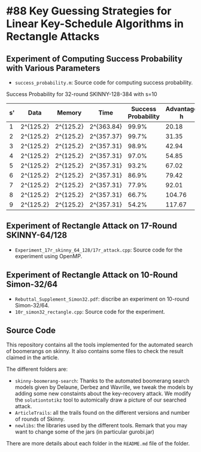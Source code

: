 #88 Key Guessing Strategies for Linear Key-Schedule Algorithms in Rectangle Attacks
===
Experiment of Computing Success Probability with Various Parameters
---
* `success_probability.m`: Source code for computing success probability.

Success Probability for 32-round SKINNY-128-384 with s=10

s' | Data | Memory | Time | Success Probability | Advantage h
----|-----|------|-------|--------|---------
1 | 2^{125.2} | 2^{125.2} | 2^{363.84} | 99.9% | 20.18
2 | 2^{125.2} | 2^{125.2} | 2^{357.37} | 99.7% | 31.35
3 | 2^{125.2} | 2^{125.2} | 2^{357.31} | 98.9% | 42.94
4 | 2^{125.2} | 2^{125.2} | 2^{357.31} | 97.0% | 54.85
5 | 2^{125.2} | 2^{125.2} | 2^{357.31} | 93.2% | 67.02
6 | 2^{125.2} | 2^{125.2} | 2^{357.31} | 86.9% | 79.42
7 | 2^{125.2} | 2^{125.2} | 2^{357.31} | 77.9% | 92.01
8 | 2^{125.2} | 2^{125.2} | 2^{357.31} | 66.7% | 104.76
9 | 2^{125.2} | 2^{125.2} | 2^{357.31} | 54.2% | 117.67

Experiment of Rectangle Attack on 17-Round SKINNY-64/128
---
* `Experiment_17r_skinny_64_128/17r_attack.cpp`: Source code for the experiment using OpenMP.

Experiment of Rectangle Attack on 10-Round Simon-32/64
---
* `Rebuttal_Supplement_Simon32.pdf`: discribe an experiment on 10-round Simon-32/64.
* `10r_simon32_rectangle.cpp`: Source code for the experiment.


Source Code
---
This repository contains all the tools implemented for the automated search of boomerangs on skinny. It also contains some files to check the result claimed in the article.

The different folders are:
* `skinny-boomerang-search`: Thanks to the automated boomerang search models given by Delaune, Derbez and Wavrille, we tweak the models by adding some new constaints about the key-recovery attack. We modify the `solutiontotikz` tool to automically draw a picture of our searched attack.
* `ArticleTrails`: all the trails found on the different versions and number of rounds of Skinny.
* `newlibs`: the libraries used by the different tools. Remark that you may want to change some of the jars (in particular gurobi.jar)


There are more details about each folder in the `README.md` file of the folder.
